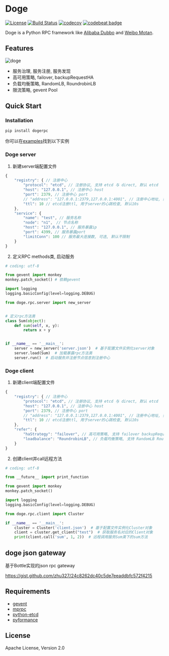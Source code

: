 # Doge


[![License](https://img.shields.io/badge/License-Apache%202.0-blue.svg)](https://github.com/zhu327/doge/blob/master/LICENSE)
[![Build Status](https://travis-ci.org/zhu327/doge.svg?branch=master)](https://travis-ci.org/zhu327/doge)
[![codecov](https://codecov.io/gh/zhu327/doge/branch/master/graph/badge.svg)](https://codecov.io/gh/zhu327/doge)
[![codebeat badge](https://codebeat.co/badges/1624b195-bbf5-43d0-9f9d-d330ca09ab76)](https://codebeat.co/projects/github-com-zhu327-doge-master)

Doge is a Python RPC framework like [Alibaba Dubbo](http://dubbo.io/) and [Weibo Motan](https://github.com/weibocom/motan).

## Features

![doge](https://camo.githubusercontent.com/51ff9a1d5530f269f3074e9172483acf14c73eb8/687474703a2f2f6e2e73696e61696d672e636e2f746563682f7472616e73666f726d2f32303136303531302f4a7458792d66787279686875323338323938372e6a7067)

- 服务治理, 服务注册, 服务发现
- 高可用策略, failover, backupRequestHA
- 负载均衡策略, RandomLB, RoundrobinLB
- 限流策略, gevent Pool

## Quick Start

### Installation

```sh
pip install dogerpc
```

你可以在[examples](https://github.com/zhu327/doge/tree/master/examples)找到以下实例

### Doge server

1. 新建server端配置文件

```javascript
{
    "registry": { // 注册中心
        "protocol": "etcd", // 注册协议, 支持 etcd 与 direct, 默认 etcd
        "host": "127.0.0.1", // 注册中心 host
        "port": 2379, // 注册中心 port
        // "address": "127.0.0.1:2379,127.0.0.1:4001", // 注册中心地址, 如果有etcd集群, 可配置多个node
        "ttl": 10 // etcd注册ttl, 用于server的心跳检查, 默认10s
    },
    "service": {
        "name": "test", // 服务名称
        "node": "n1",　// 节点名称
        "host": "127.0.0.1", // 服务暴露ip
        "port": 4399, // 服务暴露port
        "limitConn": 100 // 服务最大连接数, 可选, 默认不限制
    }
}
```

2. 定义RPC methods类, 启动服务

```python
# coding: utf-8

from gevent import monkey
monkey.patch_socket() # 依赖gevent

import logging
logging.basicConfig(level=logging.DEBUG)

from doge.rpc.server import new_server


# 定义rpc方法类
class Sum(object):
    def sum(self, x, y):
        return x + y


if __name__ == '__main__':
    server = new_server('server.json')  # 基于配置文件实例化server对象
    server.load(Sum)  # 加载暴露rpc方法类
    server.run()  # 启动服务并注册节点信息到注册中心
```

### Doge client

1. 新建client端配置文件

```javascript
{
    "registry": { // 注册中心
        "protocol": "etcd", // 注册协议, 支持 etcd 与 direct, 默认 etcd
        "host": "127.0.0.1", // 注册中心 host
        "port": 2379, // 注册中心 port
        // "address": "127.0.0.1:2379,127.0.0.1:4001", // 注册中心地址, 如果有etcd集群, 可配置多个node
        "ttl": 10 // etcd注册ttl, 用于server的心跳检查, 默认10s
    },
    "refer": {
        "haStrategy": "failover", // 高可用策略, 支持 failover backupRequestHA, 默认failover
        "loadbalance": "RoundrobinLB", // 负载均衡策略, 支持 RandomLB RoundrobinLB, 默认RoundrobinLB
    }
}
```

2. 创建client并call远程方法

```python
# coding: utf-8

from __future__ import print_function

from gevent import monkey
monkey.patch_socket()

import logging
logging.basicConfig(level=logging.DEBUG)

from doge.rpc.client import Cluster

if __name__ == '__main__':
    cluster = Cluster('client.json')  # 基于配置文件实例化Cluster对象
    client = cluster.get_client("test")  # 获取服务名对应的Client对象
    print(client.call('sum', 1, 2))  # 远程调用服务Sum类下的sum方法
```

## doge json gateway

基于Bottle实现的json rpc gateway

<https://gist.github.com/zhu327/24c8262dc40c5de7eeaddbfc572f4215>

## Requirements

- [gevent](https://github.com/gevent/gevent)
- [mprpc](https://github.com/studio-ousia/mprpc)
- [python-etcd](https://github.com/jplana/python-etcd)
- [pyformance](https://github.com/omergertel/pyformance)

## License

Apache License, Version 2.0 
